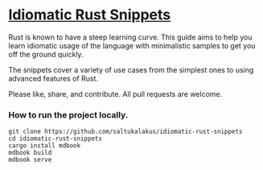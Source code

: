# [Idiomatic Rust Snippets](https://idiomatic-rust-snippets.org/)

Rust is known to have a steep learning curve. This guide aims to help you learn idiomatic usage of the language with minimalistic samples to get you off the ground quickly.

The snippets cover a variety of use cases from the simplest ones to using advanced features of Rust.

Please like, share, and contribute. All pull requests are welcome.

### How to run the project locally.

```
git clone https://github.com/saltukalakus/idiomatic-rust-snippets
cd idiomatic-rust-snippets
cargo install mdbook
mdbook build
mdbook serve
```